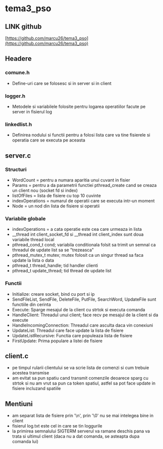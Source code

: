# tema3_pso



## LINK github

[https://github.com/marcu26/tema3_pso](https://github.com/marcu26/tema3_pso)

## Headere

### comune.h

- Define-uri care se folosesc si in server si in client

### logger.h

- Metodele si variabilele folosite pentru logarea operatiilor facute pe server in fisierul log

### linkedlist.h

- Definirea nodului si functii pentru a folosi lista care va tine fisierele si operatia care se executa pe aceasta

## server.c

### Structuri

- WordCount = pentru a numara aparitia unui cuvant in fisier
- Params = pentru a da parametrii functiei pthread_create cand se creaza un client nou (socket fd si index)
- listOfFiles = lista de fisiere cu top 10 cuvinte
- indexOperations = numarul de operatii care se executa intr-un moment
- Node = un nod din lista de fisiere si operatii

### Variabile globale

- indexOperations = a cata operatie este cea care urmeaza in lista
- __thread int client\_socket\_fd si __thread int client_index sunt doua variabile thread local 
- pthread\_cond\_t cond; variabila conditionala folsit sa trimit un semnal ca threadul de update list sa se "trezeasca"
- pthread\_mutex\_t mutex; mutex folosit ca un singur thread sa faca update la lista o data
- pthread\_t thread_handle; tid handler clienti  
- pthread\_t update_thread; tid thread de update list


### Functii

- Initialize: creare socket, bind cu port si ip
- SendFileList, SendFile, DeleteFile, PutFile, SearchWord, UpdateFile sunt functiile din cerinta
- Execute: Sparge mesajul de la client cu strtok si executa comanda
- HandleClient: Threadul unui client; face recv pe mesajul de la client si da execute
- HandleIncomingConnection: Threadul care asculta daca vin conexiuni
- UpdateList: Threadul care face update la lista de fisiere
- UpdateListRecursive: Functia care populeaza lista de fisiere
- FirstUpdate: Prima populare a listei de fisiere

## client.c

- pe timpul rularii clientului se va scrie lista de comenzi si cum trebuie acestea transmise
- am evitat sa pun spatiu cand transmit comenzile deoarece sparg cu strtok si nu am vrut sa pun ca token spatiul, astfel sa pot face update in fisiere incluzand spatiile 

## Mentiuni

- am separat lista de fisiere prin '\n', prin '\0' nu se mai intelegea bine in client
- fisierul log.txt este cel in care se tin loggurile
- la primirea semnalului SIGTERM serverul va ramane deschis pana va trata si ultimul client (daca nu a dat comanda, se asteapta dupa comanda lui)

